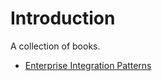 # Introduction
A collection of books.

* [Enterprise Integration Patterns](Frank_Leymann-Enterprise_Integration_Patterns_Designing_Building_And_Deploying_Messaging_Solutions-Prentice_Hall.md)
